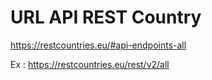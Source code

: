 # URL API REST Country
https://restcountries.eu/#api-endpoints-all

Ex : 
https://restcountries.eu/rest/v2/all